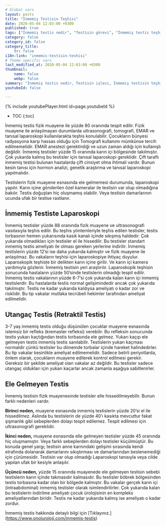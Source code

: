 ```yaml
---
# Global vars
layout: posts
title: "İnmemiş Testisin Teşhisi"
date: 2020-05-04 12:03:00 +0300
published: true
tags: ["İnmemiş testis nedir", "Testisin görevi", "İnmemiş testis teşhisi", "Mahcup testis", "İnmemiş testis muayene", "İnmemiş testis ameliyatı", "İnmemiş testis ameliyat teknikleri", "inmemiş testis" , "inmemiş testis laparoskopi" , "utangaç testis" , "retraktil testis" , "ele gelmeyen testis" , "inmemiş testis neden indirilir" , "inmemiş testis nedeni" , "inmemiş testis kısırlık" , "inmemiş testis kanser" , "inmemiş testis torsiyonu" , "inmemiş testis ilaç" , "inmemiş testis tedavi" , "inmemiş testis çözüm" , "orşiopeksi" , "fowler-stephens" , "damarı kesilmeden inmemiş testis ameliyatı" , "başarısız inmemiş testis ameliyatı" , "başarısız inmemiş testis" , "re-do inmemiş testis"]
category: false
category_id: false
category_title:
    tr: false
i18n-link: "inmemis-testisin-teshisi"
# Theme specific vars
last_modified_at: 2020-05-04 12:03:00 +0300
thumbnail:
    name: false
    webp: false
summary: "İnmemiş testis nedir, Testisin işlevi, İnmemiş testisin teşhisi, Mahcup testis, İnmemiş testiste fizik muayene, İnmemiş testis ameliyatı ve ameliyat teknikleri, Başarısız operasyonla indirilememiş testisler nasıl indirilir?, İndirilemeyen testis var mıdır?"
youtubeId: false

---
```

{% include youtubePlayer.html id=page.youtubeId %}

* TOC
{:toc}

İnmemiş testis fizik muayene ile yüzde 80 oranında tespit edilir. Fizik muayene ile anlaşılmayan durumlarda ultrasonografi, tomografi, EMAR ve tanısal laparoskopi kullanılarakta teşhis konulabilir. Çocukların bünyesi radyasyona karşı hassas olduğu için Tomografi kullanımı mümkünse tercih edilmemelidir. EMAR anestezi gerektirdiği ve uzun zaman aldığı için kullanışlı değildir. İnmemiş testisler yüzde 15 oranında karın içi bölgesinde takılmıştır. Çok yukarda kalmış bu testisler için tanısal laparoskopi gereklidir. Çift taraflı inmemiş testisi bulunan hastalarda çift cinsiyet olma ihtimali vardır. Bunun kesin tanısı için hormon analizi, genetik araştırma ve  tanısal laparoskopi yapılmalıdır.

Testislerin fizik muayene esnasında ele gelmemesi durumunda, laparoskopi yapılır. Karın içine gönderilen özel kameralar ile testisin var olup olmadığına bakılır. Testis doğuştan hiç oluşmamış olabilir. Veya testisin damarlarının ucunda ufak bir testise rastlanır.


## İnmemiş Testiste Laparoskopi

İnmemiş testisler yüzde 88 oranında fizik muayene ve ultrasonografi vasıtasıyla teşhis edilir. Bu teşhis yöntemleriyle teşhis edilen testisler, testis torbasının hemen yukarısında kasık kanalı içinde sıkışmış haldedir. Çok yukarıda olmadıkları için testisler el ile hissedilir. Bu testisler standart inmemiş testis ameliyatı ile olması gereken yerlerine indirilir. İnmemiş testislerin yüzde 12’si ise daha yukarıda kalmıştır ve fizik muayene ile anlaşılmaz. Bu vakaların teşhisi için laparoskopiye ihtiyaç duyulur. Laparoskopik teşhiste bir delikten karın içine girilir. Ve karın içi kamera yardımıyla gözlenir. İnmemiş testisin yeri araştırılır. Laparoskopik teşhisin sonucunda hastaların yüzde 50’sinde testislerin olmadığı tespit edilir. İnmemiş testis vakalarının yüzde 6-7‘si  çok yukarıda kalan karın içi inmemiş testislerdir. Bu hastalarda testis normal gelişimindedir ancak çok yukarıda takılmıştır. Testis ne kadar yukarıda kaldıysa ameliyatı o kadar zor ve risklidir. Bu tip vakalar mutlaka tecrübeli hekimler tarafından ameliyat edilmelidir.

## Utangaç Testis (Retraktil Testis)

3-7 yaş inmemiş testis olduğu düşünülen çocuklar muayene esnasında istemsiz bir refleks (kremaster refleksi) verebilir. Bu refleksin sonucunda testis yukarı kaçtığından testis torbasında ele gelmez. Yukarı kaçıp ele gelmeyen testis inmemiş testis sanılabilir. Testislerin yukarı kaçması normaldir çünkü testisler bu dönemde torbalar içinde hareket halindedirler. Bu tip vakalar kesinlikle ameliyat edilmemelidir. Sadece belirli periyotlarda, önlem olarak, çocukların muayene edilerek kontrol edilmesi gerekir. Gereksiz bir şekilde ameliyat olan vakalar az değildir. Bu testisler sadece utangaç oldukları için yukarı kaçarlar ancak zamanla aşağıya sabitlenirler.

## Ele Gelmeyen Testis

İnmemiş testisin fizik muayenesinde testisler elle hissedilmeyebilir. Bunun farklı nedenleri vardır.

**Birinci neden,** muayene esnasında inmemiş testislerin yüzde 20’si el ile hissedilmez. Aslında bu testislerin de yüzde 40’ı kasıkta mevcuttur fakat şişmanlık gibi sebeplerden dolayı tespit edilemez. Tespit edilmesi için ultrasonografi gereklidir.

**İkinci neden,** muayene esnasında elle gelmeyen testisler yüzde 45 oranında hiç oluşmamıştır. Veya farklı sebeplerden dolayı testisler küçülmüştür. Bu konuda genel yargı; testisin anne karnındaki gelişimi sırasında kendi etrafında dolanarak damarlarını sıkıştırması ve damarlarından beslenemediği için çürümesidir. Testisin var olup olmadığı Laparoskopi tanısıyla veya cilde yapılan ufak bir kesiyle anlaşılır.

**Üçüncü neden,** yüzde 15 oranında muayenede ele gelmeyen testisin sebebi testislerin karın içinde takmasıdır kalmasıdır. Bu testisler böbrek bölgesinden testis torbasına kadar olan bir bölgede kalmıştır. Bu vakalar gerçek karın içi (intraabdominal) inmemiş testisler olarak isimlendirilirler. Çok yukarıda kalan bu testislerin indirilme ameliyatı çocuk ürolojisinin en kompleks ameliyatlarından biridir. Testis ne kadar yukarıda kalmış ise ameliyatı o kadar zordur.


İnmemiş testis hakkında detaylı bilgi için [Tıklayınız.] (https://www.onoluroloji.com/inmemis-testis)
